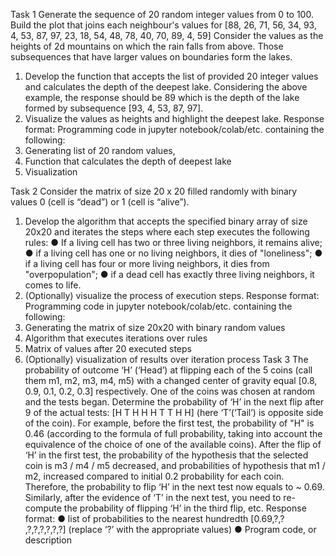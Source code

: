 Task 1
Generate the sequence of 20 random integer values from 0 to 100.
Build the plot that joins each neighbour's values for
[88, 26, 71, 56, 34, 93, 4, 53, 87, 97, 23, 18, 54, 48, 78, 40, 70, 89, 4, 59]
Consider the values as the heights of 2d mountains on which the rain falls
from above. Those subsequences that have larger values on boundaries
form the lakes.
1) Develop the function that accepts the list of provided 20 integer
values and calculates the depth of the deepest lake. Considering the
above example, the response should be 89 which is the depth of the
lake formed by subsequence [93, 4, 53, 87, 97].
2) Visualize the values as heights and highlight the deepest lake.
Response format:
Programming code in jupyter notebook/colab/etc. containing the following:
1) Generating list of 20 random values,
2) Function that calculates the depth of deepest lake
3) Visualization
   
Task 2
Consider the matrix of size 20 x 20 filled randomly with binary values 0
(cell is “dead”) or 1 (cell is “alive”).
1) Develop the algorithm that accepts the specified binary array of size
20x20 and iterates the steps where each step executes the following
rules:
● If a living cell has two or three living neighbors, it remains alive;
● if a living cell has one or no living neighbors, it dies of
"loneliness";
● if a living cell has four or more living neighbors, it dies from
"overpopulation";
● if a dead cell has exactly three living neighbors, it comes to life.
2) (Optionally) visualize the process of execution steps.
Response format:
Programming code in jupyter notebook/colab/etc. containing the following:
1) Generating the matrix of size 20x20 with binary random values
2) Algorithm that executes iterations over rules
3) Matrix of values after 20 executed steps
4) (Optionally) visualization of results over iteration process
Task 3
The probability of outcome ‘H’ (‘Head’) at flipping each of the 5 coins (call
them m1, m2, m3, m4, m5) with a changed center of gravity equal [0.8, 0.9,
0.1, 0.2, 0.3] respectively. One of the coins was chosen at random and the
tests began. Determine the probability of ‘H’ in the next flip after 9 of the
actual tests: [H T H H H T T H H] (here ‘T’(‘Tail’) is opposite side of the
coin).
For example, before the first test, the probability of "H" is 0.46 (according to
the formula of full probability, taking into account the equivalence of the
choice of one of the available coins). After the flip of ‘H’ in the first test, the
probability of the hypothesis that the selected coin is m3 / m4 / m5
decreased, and probabilities of hypothesis that m1 / m2, increased
compared to initial 0.2 probability for each coin.
Therefore, the probability to flip ‘H’ in the next test now equals to ~ 0.69.
Similarly, after the evidence of ‘T’ in the next test, you need to re-compute
the probability of flipping ‘H’ in the third flip, etc.
Response format:
● list of probabilities to the nearest hundredth [0.69,?,? ,?,?,?,?,?,?]
(replace ‘?’ with the appropriate values)
● Program code, or description
